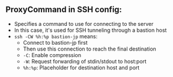 ## ProxyCommand in SSH config:
- Specifies a command to use for connecting to the server
- In this case, it's used for SSH tunneling through a bastion host
- `ssh -CW %h:%p bastion-jp` means:
  - Connect to bastion-jp first
  - Then use this connection to reach the final destination
  - `-C`: Enable compression
  - `-W`: Request forwarding of stdin/stdout to host:port
  - `%h:%p`: Placeholder for destination host and port
